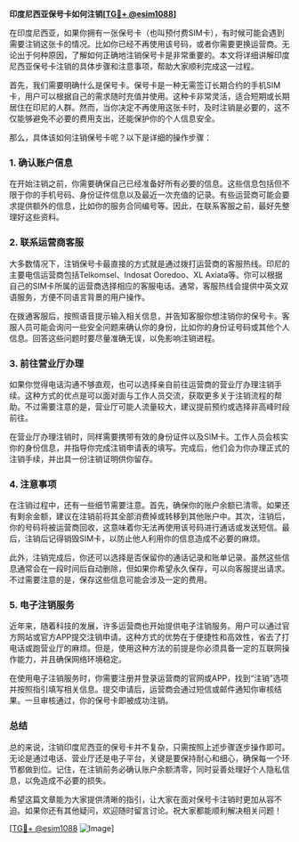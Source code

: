 **印度尼西亚保号卡如何注销[[TG💪+ @esim1088](https://t.me/s/esim1088)]**

在印度尼西亚，如果你拥有一张保号卡（也叫预付费SIM卡），有时候可能会遇到需要注销这张卡的情况。比如你已经不再使用该号码，或者你需要更换运营商。无论出于何种原因，了解如何正确地注销保号卡是非常重要的。本文将详细讲解印度尼西亚保号卡注销的具体步骤和注意事项，帮助大家顺利完成这一过程。

首先，我们需要明确什么是保号卡。保号卡是一种无需签订长期合约的手机SIM卡，用户可以根据自己的需求随时充值并使用。这种卡非常灵活，适合短期或长期居住在印尼的人群。然而，当你决定不再使用这张卡时，及时注销是必要的，这不仅能够避免不必要的费用支出，还能保护你的个人信息安全。

那么，具体该如何注销保号卡呢？以下是详细的操作步骤：

### 1. 确认账户信息

在开始注销之前，你需要确保自己已经准备好所有必要的信息。这些信息包括但不限于你的手机号码、身份证件信息以及最近一次充值的记录。有些运营商可能会要求提供额外的信息，比如你的服务合同编号等。因此，在联系客服之前，最好先整理好这些资料。

### 2. 联系运营商客服

大多数情况下，注销保号卡最直接的方式就是通过拨打运营商的客服热线。印尼的主要电信运营商包括Telkomsel、Indosat Ooredoo、XL Axiata等。你可以根据自己的SIM卡所属的运营商选择相应的客服电话。通常，客服热线会提供中英文双语服务，方便不同语言背景的用户操作。

在拨通客服后，按照语音提示输入相关信息，并告知客服你想注销你的保号卡。客服人员可能会询问一些安全问题来确认你的身份，比如你的身份证号码或其他个人信息。回答这些问题时要尽量准确无误，以免影响注销进程。

### 3. 前往营业厅办理

如果你觉得电话沟通不够直观，也可以选择亲自前往运营商的营业厅办理注销手续。这种方式的优点是可以面对面与工作人员交流，获取更多关于注销流程的帮助。不过需要注意的是，营业厅可能人流量较大，建议提前预约或选择非高峰时段前往。

在营业厅办理注销时，同样需要携带有效的身份证件以及SIM卡。工作人员会核实你的身份信息，并指导你完成注销申请表的填写。完成后，他们会为你办理正式的注销手续，并出具一份注销证明供你留存。

### 4. 注意事项

在注销过程中，还有一些细节需要注意。首先，确保你的账户余额已清零。如果还有剩余金额，建议在注销前将其全部消费掉或转移到其他账户中。其次，注销后，你的号码将被运营商回收，这意味着你无法再使用该号码进行通话或发送短信。最后，注销后记得销毁SIM卡，以防止他人利用你的信息造成不必要的麻烦。

此外，注销完成后，你还可以选择是否保留你的通话记录和账单记录。虽然这些信息通常会在一段时间后自动删除，但如果你希望永久保存，可以向客服提出请求。不过需要注意的是，保存这些信息可能会涉及一定的费用。

### 5. 电子注销服务

近年来，随着科技的发展，许多运营商也开始提供电子注销服务。用户可以通过官方网站或官方APP提交注销申请。这种方式的优势在于便捷性和高效性，省去了打电话或跑营业厅的麻烦。但是，使用这种方法的前提是你必须具备一定的互联网操作能力，并且确保网络环境稳定。

在使用电子注销服务时，你需要注册并登录运营商的官网或APP，找到“注销”选项并按照指引填写相关信息。提交申请后，运营商会通过短信或邮件通知你审核结果。一旦审核通过，你的保号卡即被成功注销。

### 总结

总的来说，注销印度尼西亚的保号卡并不复杂，只需按照上述步骤逐步操作即可。无论是通过电话、营业厅还是电子平台，关键是要保持耐心和细心，确保每一个环节都做到位。记住，在注销前务必确认账户余额清零，同时妥善处理好个人隐私信息，以免造成不必要的损失。

希望这篇文章能为大家提供清晰的指引，让大家在面对保号卡注销时更加从容不迫。如果你还有其他疑问，欢迎随时留言讨论。祝大家都能顺利解决相关问题！

[[TG💪+ @esim1088](https://t.me/s/esim1088) ![Image](https://i.postimg.cc/4NQfJmqS/Snipaste-2025-05-13-00-14-12.png)]